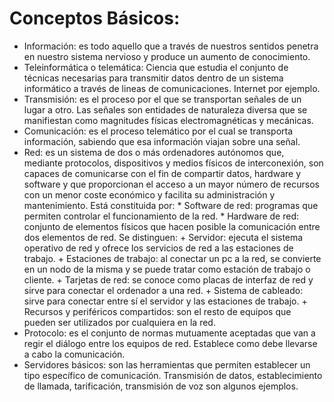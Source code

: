 # Conceptos Básicos:

- Información: es todo aquello que a través de nuestros sentidos penetra en nuestro sistema nervioso y produce un
  aumento de conocimiento.
- Teleinformática o telemática: Ciencia que estudia el conjunto de técnicas necesarias para transmitir datos
  dentro de un sistema informático a través de lineas de comunicaciones. Internet por ejemplo.
- Transmisión: es el proceso por el que se transportan señales de un lugar a otro. Las señales son entidades de
  naturaleza diversa que se manifiestan como magnitudes físicas electromagnéticas y mecánicas.
- Comunicación: es el proceso telemático por el cual se transporta información, sabiendo que esa información
  viajan sobre una señal.
- Red: es un sistema de dos o más ordenadores autónomos que, mediante protocolos, dispositivos y medios físicos
  de interconexión, son capaces de comunicarse con el fin de compartir datos, hardware y software y que
  proporcionan el acceso a un mayor número de recursos con un menor coste económico y facilita su administración
  y mantenimiento. Está constituida por:
      * Software de red: programas que permiten controlar el funcionamiento de la red.
      * Hardware de red: conjunto de elementos físicos que hacen posible la comunicación entre dos elementos de red.
Se distinguen:
      + Servidor: ejecuta el sistema operativo de red y ofrece los servicios de red a las estaciones de trabajo.
      + Estaciones de trabajo: al conectar un pc a la red, se convierte en un nodo de la misma y se puede tratar
        como estación de trabajo o cliente.
      + Tarjetas de red: se conoce como placas de interfaz de red y sirve para conectar el ordenador a una red.
      + Sistema de cableado: sirve para conectar entre sí el servidor y las estaciones de trabajo.
      + Recursos y periféricos compartidos: son el resto de equipos que pueden ser utilizados por cualquiera
        en la red.
- Protocolo: es el conjunto de normas mutuamente aceptadas que van a regir el diálogo entre los equipos de red.
Establece como debe llevarse a cabo la comunicación.
- Servidores básicos: son las herramientas que permiten establecer un tipo específico de comunicación.
Transmisión de datos, establecimiento de llamada, tarificación, transmisión de voz son algunos ejemplos.

